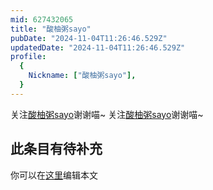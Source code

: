 ```yaml
---
mid: 627432065
title: "酸柚粥sayo"
pubDate: "2024-11-04T11:26:46.529Z"
updatedDate: "2024-11-04T11:26:46.529Z"
profile:
  {
    Nickname: ["酸柚粥sayo"],
  }
---
```


关注[酸柚粥sayo](https://space.bilibili.com/627432065)谢谢喵~ 关注[酸柚粥sayo](https://space.bilibili.com/627432065)谢谢喵~

## 此条目有待补充
你可以在[这里](https://github.com/Yuhanawa/VTuber.ICU-Content/edit/master/v/酸柚粥sayo/index.md)编辑本文
